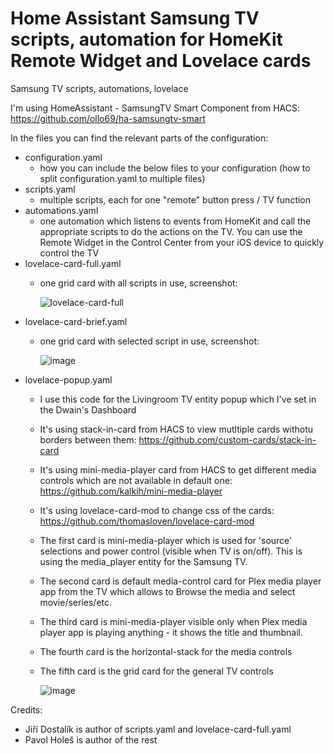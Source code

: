 # Home Assistant Samsung TV scripts, automation for HomeKit Remote Widget and Lovelace cards
Samsung TV scripts, automations, lovelace

I'm using HomeAssistant - SamsungTV Smart Component from HACS: https://github.com/ollo69/ha-samsungtv-smart

In the files you can find the relevant parts of the configuration:
- configuration.yaml
  - how you can include the below files to your configuration (how to split configuration.yaml to multiple files)
- scripts.yaml
  - multiple scripts, each for one "remote" button press / TV function
- automations.yaml
  - one automation which listens to events from HomeKit and call the appropriate scripts to do the actions on the TV. You can use the Remote Widget in the Control Center from your iOS device to quickly control the TV
- lovelace-card-full.yaml
  - one grid card with all scripts in use, screenshot:
    
    ![lovelace-card-full](https://user-images.githubusercontent.com/35877348/149411249-3bd92f48-f348-4cd3-8ef6-7df1c64cab6b.JPG)
- lovelace-card-brief.yaml
  - one grid card with selected script in use, screenshot:

    ![image](https://user-images.githubusercontent.com/35877348/149412057-8a2d817a-b34f-4191-be39-22ff5ed60e7e.png)
- lovelace-popup.yaml
  - I use this code for the Livingroom TV entity popup which I've set in the Dwain's Dashboard
  - It's using stack-in-card from HACS to view mutltiple cards withotu borders between them: https://github.com/custom-cards/stack-in-card
  - It's using mini-media-player card from HACS to get different media controls which are not available in default one: https://github.com/kalkih/mini-media-player
  - It's using lovelace-card-mod to change css of the cards: https://github.com/thomasloven/lovelace-card-mod
  - The first card is mini-media-player which is used for 'source' selections and power control (visible when TV is on/off). This is using the media_player entity for the Samsung TV.
  - The second card is default media-control card for Plex media player app from the TV which allows to Browse the media and select movie/series/etc.
  - The third card is mini-media-player visible only when Plex media player app is playing anything - it shows the title and thumbnail.
  - The fourth card is the horizontal-stack for the media controls
  - The fifth card is the grid card for the general TV controls

    ![image](https://user-images.githubusercontent.com/35877348/149412368-665c543c-d139-4334-91fd-2b12ad580147.png)

Credits:
- Jiří Dostalík is author of scripts.yaml and lovelace-card-full.yaml
- Pavol Holeš is author of the rest
